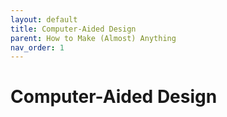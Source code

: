 ```yaml
---
layout: default
title: Computer-Aided Design
parent: How to Make (Almost) Anything
nav_order: 1
---
```


# Computer-Aided Design

